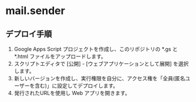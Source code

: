# mail.sender

## デプロイ手順
1. Google Apps Script プロジェクトを作成し、このリポジトリの *.gs と *.html ファイルをアップロードします。
2. スクリプトエディタで [公開] - [ウェブアプリケーションとして展開] を選択します。
3. 新しいバージョンを作成し、実行権限を自分に、アクセス権を「全員(匿名ユーザーを含む)」に設定してデプロイします。
4. 発行されたURLを使用し Web アプリを開きます。
